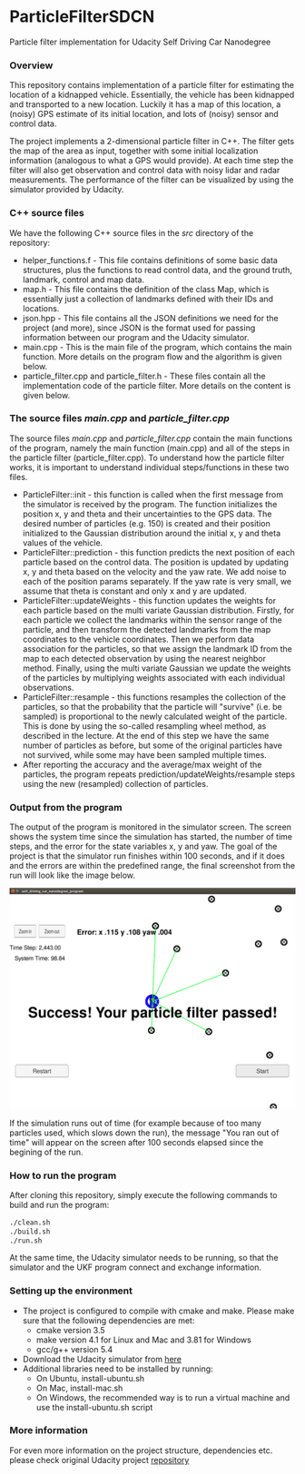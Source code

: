 # ParticleFilterSDCN
Particle filter implementation for Udacity Self Driving Car Nanodegree

### Overview
This repository contains implementation of a particle filter for estimating the location of a kidnapped vehicle. Essentially, the vehicle has been kidnapped and transported to a new location. Luckily it has a map of this location, a (noisy) GPS estimate of its initial location, and lots of (noisy) sensor and control data. 

The project implements a 2-dimensional particle filter in C++. The filter gets the map of the area as input, together with some initial localization information (analogous to what a GPS would provide). At each time step the filter will also get observation and control data with noisy lidar and radar measurements. The performance of the filter can be visualized by using the simulator provided by Udacity.  

### C++ source files
We have the following C++ source files in the _src_ directory of the repository:

- helper_functions.f - This file contains definitions of some basic data structures, plus the functions to read control data, and the ground truth, landmark, control and map data.
- map.h - This file contains the definition of the class Map, which is essentially just a collection of landmarks defined with their IDs and locations. 
- json.hpp - This file contains all the JSON definitions we need for the project (and more), since JSON is the format used for passing information between our program and the Udacity simulator. 
- main.cpp - This is the main file of the program, which contains the main function. More details on the program flow and the algorithm is given below.  
- particle_filter.cpp and particle_filter.h - These files contain all the implementation code of the particle filter. More details on the content is given below. 

### The source files _main.cpp_ and _particle_filter.cpp_

The source files _main.cpp_ and _particle_filter.cpp_ contain the main functions of the program, namely the main function (main.cpp) and all of the steps in the particle filter (particle_filter.cpp). To understand how the particle filter works, it is important to understand individual steps/functions in these two files.

- ParticleFilter::init - this function is called when the first message from the simulator is received by the program. The function initializes the position x, y and theta and their uncertainties to the GPS data. The desired number of particles (e.g. 150) is created and their position initialized to the Gaussian distribution around the initial x, y and theta values of the vehicle. 
- ParticleFilter::prediction - this function predicts the next position of each particle based on the control data. The position is updated by updating x, y and theta based on the velocity and the yaw rate. We add noise to each of the position params separately. If the yaw rate is very small, we assume that theta is constant and only x and y are updated. 
- ParticleFilter::updateWeights - this function updates the weights for each particle based on the multi variate Gaussian distribution. Firstly, for each particle we collect the landmarks within the sensor range of the particle, and then transform the detected landmarks from the map coordinates to the vehicle coordinates. Then we perform data association for the particles, so that we assign the landmark ID from the map to each detected observation by using the nearest neighbor method. Finally, using the multi variate Gaussian we update the weights of the particles by multiplying weights associated with each individual observations. 
- ParticleFilter::resample - this functions resamples the collection of the particles, so that the probability that the particle will "survive" (i.e. be sampled) is proportional to the newly calculated weight of the particle. This is done by using the so-called resampling wheel method, as described in the lecture. At the end of this step we have the same number of particles as before, but some of the original particles have not survived, while some may have been sampled multiple times. 
- After reporting the accuracy and the average/max weight of the particles, the program repeats prediction/updateWeights/resample steps using the new (resampled) collection of particles. 

### Output from the program
The output of the program is monitored in the simulator screen. The screen shows the system time since the simulation has started, the number of time steps, and the error for the state variables x, y and yaw. The goal of the project is that the simulator run finishes within 100 seconds, and if it does and the errors are within the predefined range, the final screenshot from the run will look like the image below.  

<img src="images/sim.png" width="700" alt="Simulator Screenshot" />
 
 If the simulation runs out of time (for example because of too many particles used, which slows down the run), the message "You ran out of time" will appear on the screen after 100 seconds elapsed since the begining of the run. 
 
### How to run the program
After cloning this repository, simply execute the following commands to build and run the program:
```
./clean.sh
./build.sh
./run.sh
```
At the same time, the Udacity simulator needs to be running, so that the simulator and the UKF program connect and exchange information. 

### Setting up the environment 
- The project is configured to compile with cmake and make. Please make sure that the following dependencies are met:
   - cmake version 3.5
   - make version 4.1 for Linux and Mac and 3.81 for Windows
   - gcc/g++ version 5.4
- Download the Udacity simulator from [here](https://github.com/udacity/self-driving-car-sim/releases/)
- Additional libraries need to be installed by running:
   - On Ubuntu, install-ubuntu.sh 
   - On Mac, install-mac.sh
   - On Windows, the recommended way is to run a virtual machine and use the install-ubuntu.sh script
   
### More information
For even more information on the project structure, dependencies etc. please check original Udacity project [repository](https://github.com/udacity/CarND-Kidnapped-Vehicle-Project)
